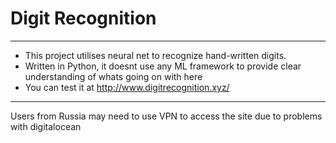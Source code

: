 # Digit Recognition #
************
 - This project utilises neural net to recognize hand-written digits.
 - Written in Python, it doesnt use any ML framework to provide clear understanding of whats going on with here
 - You can test it at http://www.digitrecognition.xyz/
************
Users from Russia may need to use VPN to access the site due to problems with digitalocean
